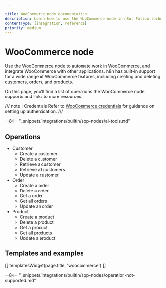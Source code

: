 ```yaml
---

title: WooCommerce node documentation
description: Learn how to use the WooCommerce node in n8n. Follow technical documentation to integrate WooCommerce node into your workflows.
contentType: [integration, reference]
priority: medium
---
```


# WooCommerce node

Use the WooCommerce node to automate work in WooCommerce, and integrate WooCommerce with other applications. n8n has built-in support for a wide range of WooCommerce features, including creating and deleting customers, orders, and products. 

On this page, you'll find a list of operations the WooCommerce node supports and links to more resources.

/// note | Credentials
Refer to [WooCommerce credentials](/integrations/builtin/credentials/woocommerce.md) for guidance on setting up authentication. 
///

--8<-- "_snippets/integrations/builtin/app-nodes/ai-tools.md"

## Operations

* Customer
    * Create a customer
    * Delete a customer
    * Retrieve a customer
    * Retrieve all customers
    * Update a customer
* Order
    * Create a order
    * Delete a order
    * Get a order
    * Get all orders
    * Update an order
* Product
    * Create a product
    * Delete a product
    * Get a product
    * Get all products
    * Update a product

## Templates and examples

<!-- see https://www.notion.so/n8n/Pull-in-templates-for-the-integrations-pages-37c716837b804d30a33b47475f6e3780 -->
[[ templatesWidget(page.title, 'woocommerce') ]]

--8<-- "_snippets/integrations/builtin/app-nodes/operation-not-supported.md"


